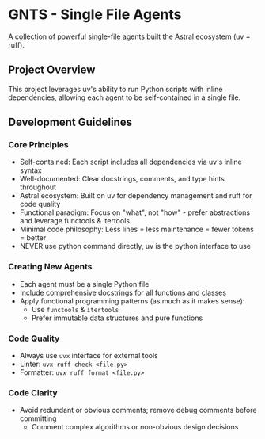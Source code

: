 # GNTS - Single File Agents
A collection of powerful single-file agents built the Astral ecosystem (uv + ruff).

## Project Overview
This project leverages uv's ability to run Python scripts with inline dependencies, allowing each agent to be self-contained in a single file.

## Development Guidelines

### Core Principles
- Self-contained: Each script includes all dependencies via uv's inline syntax
- Well-documented: Clear docstrings, comments, and type hints throughout
- Astral ecosystem: Built on uv for dependency management and ruff for code quality
- Functional paradigm: Focus on "what", not "how" - prefer abstractions and leverage functools & itertools
- Minimal code philosophy: Less lines = less maintenance = fewer tokens = better
- NEVER use python command directly, uv is the python interface to use

### Creating New Agents
- Each agent must be a single Python file
- Include comprehensive docstrings for all functions and classes
- Apply functional programming patterns (as much as it makes sense):
  - Use `functools` & `itertools` 
  - Prefer immutable data structures and pure functions

### Code Quality
- Always use `uvx` interface for external tools
- Linter: `uvx ruff check <file.py>`
- Formatter: `uvx ruff format <file.py>`

### Code Clarity
- Avoid redundant or obvious comments; remove debug comments before committing
  - Comment complex algorithms or non-obvious design decisions
